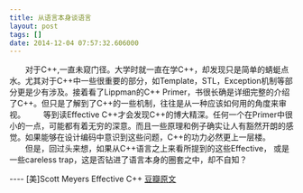 ```yaml
---
title: 从语言本身谈语言
layout: post
tags: []
date: 2014-12-04 07:57:32.606000
---
```

　　对于C++,一直未窥门径。大学时就一直在学C++，却发现只是简单的蜻蜓点水。尤其对于C++中一些很重要的部分，如Template，STL，Exception机制等部分更是少有涉及。接着看了Lippman的C++ Primer，书很长确是详细完整的介绍了C++。但只是了解到了C++的一些机制，往往是从一种应该如何用的角度来审视。 
　　等到读Effective C++才会发现C++的博大精深。任何一个在Primer中很小的一点，可能都有着无穷的深意。而且一些原理和例子确实让人有豁然开朗的感觉。如果能够在设计编码中意识到这些问题，C++的功力必然更上一层楼。 
　　但是，回过头来想，如果从C++语言之上来看所提到的这些Effective， 或是一些careless trap，这是否钻进了语言本身的圈套之中，却不自知？

---- [美]Scott Meyers Effective C++
[豆瓣原文](http://book.douban.com/review/6418816/)
